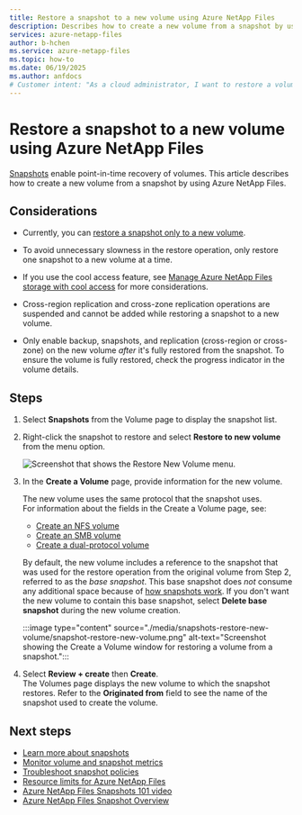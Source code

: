 ```yaml
---
title: Restore a snapshot to a new volume using Azure NetApp Files 
description: Describes how to create a new volume from a snapshot by using Azure NetApp Files.
services: azure-netapp-files
author: b-hchen
ms.service: azure-netapp-files
ms.topic: how-to
ms.date: 06/19/2025
ms.author: anfdocs
# Customer intent: "As a cloud administrator, I want to restore a volume from a snapshot so that I can recover data to a specific point in time and maintain system integrity."
---
```


# Restore a snapshot to a new volume using Azure NetApp Files

[Snapshots](snapshots-introduction.md) enable point-in-time recovery of volumes. This article describes how to create a new volume from a snapshot by using Azure NetApp Files.

## Considerations 

* Currently, you can [restore a snapshot only to a new volume](snapshots-introduction.md#restoring-cloning-an-online-snapshot-to-a-new-volume). 

* To avoid unnecessary slowness in the restore operation, only restore one snapshot to a new volume at a time. 

* If you use the cool access feature, see [Manage Azure NetApp Files storage with cool access](manage-cool-access.md#considerations) for more considerations.
  
* Cross-region replication and cross-zone replication operations are suspended and cannot be added while restoring a snapshot to a new volume.

* Only enable backup, snapshots, and replication (cross-region or cross-zone) on the new volume _after_ it's fully restored from the snapshot. To ensure the volume is fully restored, check the progress indicator in the volume details. 

## Steps

1. Select **Snapshots** from the Volume page to display the snapshot list. 
2. Right-click the snapshot to restore and select **Restore to new volume** from the menu option.  

    ![Screenshot that shows the Restore New Volume menu.](./media/snapshots-restore-new-volume/azure-netapp-files-snapshot-restore-to-new-volume.png)

3. In the **Create a Volume** page, provide information for the new volume.  

    The new volume uses the same protocol that the snapshot uses.   
    For information about the fields in the Create a Volume page, see: 
    * [Create an NFS volume](azure-netapp-files-create-volumes.md)   
    * [Create an SMB volume](azure-netapp-files-create-volumes-smb.md)   
    * [Create a dual-protocol volume](create-volumes-dual-protocol.md)

    By default, the new volume includes a reference to the snapshot that was used for the restore operation from the original volume from Step 2, referred to as the *base snapshot*. This base snapshot does *not* consume any additional space because of [how snapshots work](snapshots-introduction.md). If you don't want the new volume to contain this base snapshot, select **Delete base snapshot** during the new volume creation.

    :::image type="content" source="./media/snapshots-restore-new-volume/snapshot-restore-new-volume.png" alt-text="Screenshot showing the Create a Volume window for restoring a volume from a snapshot."::: 

4. Select **Review + create** then **Create**.   
    The Volumes page displays the new volume to which the snapshot restores. Refer to the **Originated from** field to see the name of the snapshot used to create the volume. 

## Next steps

* [Learn more about snapshots](snapshots-introduction.md)
* [Monitor volume and snapshot metrics](azure-netapp-files-metrics.md#volumes)
* [Troubleshoot snapshot policies](troubleshoot-snapshot-policies.md)
* [Resource limits for Azure NetApp Files](azure-netapp-files-resource-limits.md)
* [Azure NetApp Files Snapshots 101 video](https://www.youtube.com/watch?v=uxbTXhtXCkw)
* [Azure NetApp Files Snapshot Overview](https://anfcommunity.com/2021/01/31/azure-netapp-files-snapshot-overview/)
